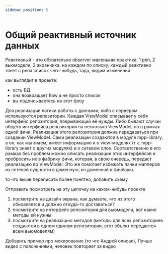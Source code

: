 ```yaml
---
sidebar_position: 5
---
```


# Общий реактивный источник данных

Реактивный - это обязательно observer
маленькая практика: 1 реп, 2 вьюмодели, 2 экранчика, на каждом по списку, каждый реактивно тянет с репа список чего-нибудь, тада, видим изменения 

как выглядит в проекте: 
- есть БД
- она возвращает flow а не просто список
- вы подписываетесь на этот флоу

Для реализации логики работы с данными, либо с сервером используются репозитории. Каждая ViewModel описывает у себя интерфейс репозитория, покрывающий её нужды. Либо бывают случаи общего интерфейса репозитория на несколько ViewModel, но в рамках одной фичи. Реализация этого репозитория должна передаваться при создании ViewModel. Сами реализации создаются в модуле mpp-library, а он, как мы знаем, имеет информацию и о view-моделях (т.к. mpp-library знает о других модулях) и о сетевом слое. Соответственно в его рамках без проблем можно описать реализации этих интерфейсов и пробросить их в фабрику фичи, которая, в свою очередь, передаст реализацию во ViewModel. Это же помогает избежать пачки мапперов из сетевой сущности в доменную, из доменной в фичёвую.

то что выше переписать более понятно, добавить схему

Отправить посмотреть на эту цепочку на каком-нибудь проекте
1. посмотрите на дизайн экрана, как думаете, что из этого обновляется и должно откуда-то доставаться? 
1. посмотрите на интерфейс репозитория для вьюмодели, вот какие методы ей нужны 
1. посмотрите на реализацию методов (методы для всех репозиториев создаются в одном едином репозитории, этот объект передается всем вьюмоделям)

Добавить пример про мокирование (то что Андрей описал), Лучше видео с пояснениями, человек повторяет за видео